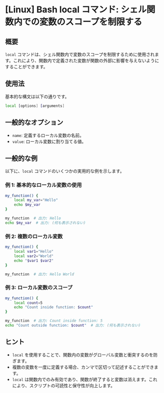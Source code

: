 # [Linux] Bash local コマンド: シェル関数内での変数のスコープを制限する

## 概要
`local` コマンドは、シェル関数内で変数のスコープを制限するために使用されます。これにより、関数内で定義された変数が関数の外部に影響を与えないようにすることができます。

## 使用法
基本的な構文は以下の通りです。

```bash
local [options] [arguments]
```

## 一般的なオプション
- `name`: 定義するローカル変数の名前。
- `value`: ローカル変数に割り当てる値。

## 一般的な例
以下に、`local` コマンドのいくつかの実用的な例を示します。

### 例 1: 基本的なローカル変数の使用
```bash
my_function() {
    local my_var="Hello"
    echo $my_var
}

my_function  # 出力: Hello
echo $my_var  # 出力: (何も表示されない)
```

### 例 2: 複数のローカル変数
```bash
my_function() {
    local var1="Hello"
    local var2="World"
    echo "$var1 $var2"
}

my_function  # 出力: Hello World
```

### 例 3: ローカル変数のスコープ
```bash
my_function() {
    local count=5
    echo "Count inside function: $count"
}

my_function  # 出力: Count inside function: 5
echo "Count outside function: $count"  # 出力: (何も表示されない)
```

## ヒント
- `local` を使用することで、関数内の変数がグローバル変数と衝突するのを防ぎます。
- 複数の変数を一度に定義する場合、カンマで区切って記述することができます。
- `local` は関数内でのみ有効であり、関数が終了すると変数は消えます。これにより、スクリプトの可読性と保守性が向上します。